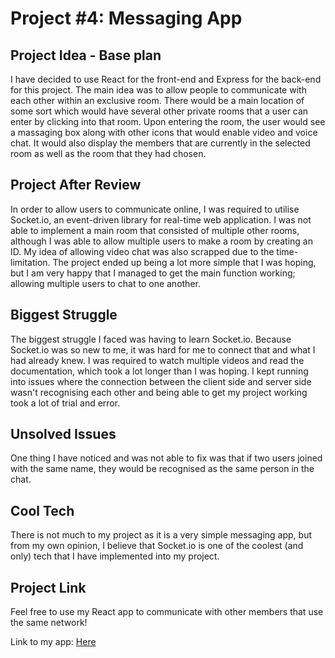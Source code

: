 # Project #4: Messaging App

## Project Idea - Base plan
I have decided to use React for the front-end and Express for the back-end for this project. The main idea was to allow people to communicate with each other within an exclusive room. There would be a main location of some sort which would have several other private rooms that a user can enter by clicking into that room. Upon entering the room, the user would see a massaging box along with other icons that would enable video and voice chat. It would also display the members that are currently in the selected room as well as the room that they had chosen.

## Project After Review
In order to allow users to communicate online, I was required to utilise Socket.io, an event-driven library for real-time web application. I was not able to implement a main room that consisted of multiple other rooms, although I was able to allow multiple users to make a room by creating an ID. My idea of allowing video chat was also scrapped due to the time-limitation. The project ended up being a lot more simple that I was hoping, but I am very happy that I managed to get the main function working; allowing multiple users to chat to one another.

## Biggest Struggle
The biggest struggle I faced was having to learn Socket.io. Because Socket.io was so new to me, it was hard for me to connect that and what I had already knew. I was required to watch multiple videos and read the documentation, which took a lot longer than I was hoping. I kept running into issues where the connection between the client side and server side wasn't recognising each other and being able to get my project working took a lot of trial and error.

## Unsolved Issues
One thing I have noticed and was not able to fix was that if two users joined with the same name, they would be recognised as the same person in the chat.

## Cool Tech
There is not much to my project as it is a very simple messaging app, but from my own opinion, I believe that Socket.io is one of the coolest (and only) tech that I have implemented into my project.

## Project Link
Feel free to use my React app to communicate with other members that use the same network!

Link to my app: <a href="https://messenger-app-alicia.herokuapp.com/">Here</a>